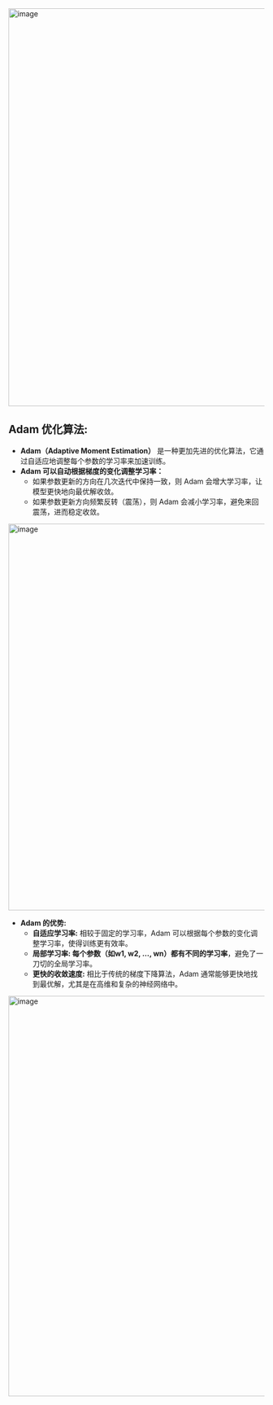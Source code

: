<img width="782" alt="image" src="https://github.com/user-attachments/assets/5a4a8df4-567f-4b44-9c5b-1b82a54d9f42">

## Adam 优化算法:
- **Adam（Adaptive Moment Estimation）** 是一种更加先进的优化算法，它通过自适应地调整每个参数的学习率来加速训练。
- **Adam 可以自动根据梯度的变化调整学习率：**
  - 如果参数更新的方向在几次迭代中保持一致，则 Adam 会增大学习率，让模型更快地向最优解收敛。
  - 如果参数更新方向频繁反转（震荡），则 Adam 会减小学习率，避免来回震荡，进而稳定收敛。
 
<img width="760" alt="image" src="https://github.com/user-attachments/assets/bd9b87ba-8c98-40a3-be03-12a4d42d6bf0">

- **Adam 的优势:**
  - **自适应学习率:** 相较于固定的学习率，Adam 可以根据每个参数的变化调整学习率，使得训练更有效率。
  - **局部学习率: 每个参数（如w1, w2, …, wn）都有不同的学习率**，避免了一刀切的全局学习率。
  - **更快的收敛速度:** 相比于传统的梯度下降算法，Adam 通常能够更快地找到最优解，尤其是在高维和复杂的神经网络中。
 
<img width="787" alt="image" src="https://github.com/user-attachments/assets/f8850efe-6839-492c-bdd1-8df25a924173">
